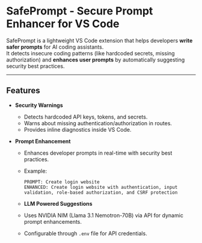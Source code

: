 # SafePrompt - Secure Prompt Enhancer for VS Code

SafePrompt is a lightweight VS Code extension that helps developers **write safer prompts** for AI coding assistants.  
It detects insecure coding patterns (like hardcoded secrets, missing authorization) and **enhances user prompts** by automatically suggesting security best practices.

---

## Features
- **Security Warnings**
  - Detects hardcoded API keys, tokens, and secrets.
  - Warns about missing authentication/authorization in routes.
  - Provides inline diagnostics inside VS Code.

- **Prompt Enhancement**
  - Enhances developer prompts in real-time with security best practices.
  - Example:
    ```
    PROMPT: Create login website
    ENHANCED: Create login website with authentication, input validation, role-based authorization, and CSRF protection
    ```

  - **LLM Powered Suggestions**
  - Uses NVIDIA NIM (Llama 3.1 Nemotron-70B) via API for dynamic prompt enhancements.
  - Configurable through `.env` file for API credentials.
